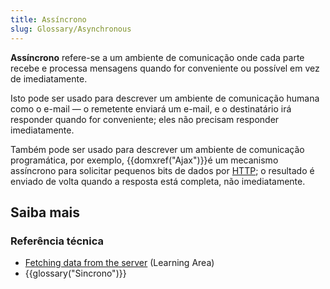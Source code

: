 ```yaml
---
title: Assíncrono
slug: Glossary/Asynchronous
---
```


**Assíncrono** refere-se a um ambiente de comunicação onde cada parte recebe e processa mensagens quando for conveniente ou possível em vez de imediatamente.

Isto pode ser usado para descrever um ambiente de comunicação humana como o e-mail — o remetente enviará um e-mail, e o destinatário irá responder quando for conveniente; eles não precisam responder imediatamente.

Também pode ser usado para descrever um ambiente de comunicação programática, por exemplo, {{domxref("Ajax")}}é um mecanismo assíncrono para solicitar pequenos bits de dados por [HTTP](/pt-BR/docs/Web/HTTP); o resultado é enviado de volta quando a resposta está completa, não imediatamente.

## Saiba mais

### Referência técnica

- [Fetching data from the server](/pt-BR/docs/Learn/JavaScript/Client-side_web_APIs/Fetching_data) (Learning Area)
- {{glossary("Sincrono")}}
